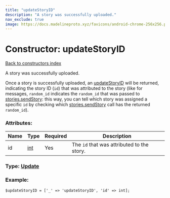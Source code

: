 ```yaml
---
title: "updateStoryID"
description: "A story was successfully uploaded."
nav_exclude: true
image: https://docs.madelineproto.xyz/favicons/android-chrome-256x256.png
---
```

# Constructor: updateStoryID  
[Back to constructors index](/API_docs/constructors/index.html)



A story was successfully uploaded.

Once a story is successfully uploaded, an [updateStoryID](../constructors/updateStoryID.html) will be returned, indicating the story ID (`id`) that was attributed to the story (like for messages, `random_id` indicates the `random_id` that was passed to [stories.sendStory](../methods/stories.sendStory.html): this way, you can tell which story was assigned a specific `id` by checking which [stories.sendStory](../methods/stories.sendStory.html) call has the returned `random_id`).

### Attributes:

| Name     |    Type       | Required | Description |
|----------|---------------|----------|-------------|
|id|[int](/API_docs/types/int.html) | Yes|The `id` that was attributed to the story.|



### Type: [Update](/API_docs/types/Update.html)


### Example:

```
$updateStoryID = ['_' => 'updateStoryID', 'id' => int];
```  
